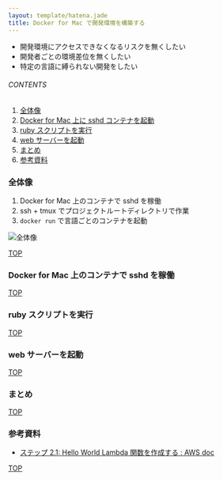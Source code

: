 ```yaml
---
layout: template/hatena.jade
title: Docker for Mac で開発環境を構築する
---
```

<a id="top"></a>

* 開発環境にアクセスできなくなるリスクを無くしたい
* 開発者ごとの環境差位を無くしたい
* 特定の言語に縛られない開発をしたい

###### CONTENTS

1. [全体像](#development-flow)
1. [Docker for Mac 上に sshd コンテナを起動](#sshd-on-docker)
1. [ruby スクリプトを実行](#run-ruby-script)
1. [web サーバーを起動](#run-web-server)
1. [まとめ](#postscript)
1. [参考資料](#reference)


<a id="development-flow"></a>
### 全体像

1. Docker for Mac 上のコンテナで sshd を稼働
1. ssh + tmux でプロジェクトルートディレクトリで作業
1. `docker run` で言語ごとのコンテナを起動

![全体像](https://i.gyazo.com/bae3b69e950e2ff8e10b48728097ff5f.png)


[TOP](#top)
<a id="sshd-on-docker"></a>
### Docker for Mac 上のコンテナで sshd を稼働


[TOP](#top)
<a id="run-ruby-script"></a>
### ruby スクリプトを実行


[TOP](#top)
<a id="run-web-server"></a>
### web サーバーを起動


[TOP](#top)
<a id="postscript"></a>
### まとめ


[TOP](#top)
<a id="reference"></a>
### 参考資料

* [ステップ 2.1: Hello World Lambda 関数を作成する : AWS doc](http://docs.aws.amazon.com/ja_jp/lambda/latest/dg/get-started-create-function.html)


[TOP](#top)
